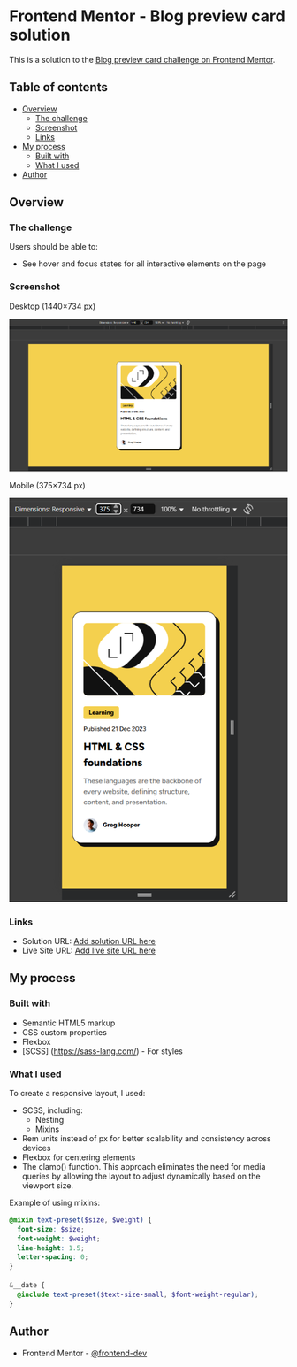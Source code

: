 # Frontend Mentor - Blog preview card solution

This is a solution to the [Blog preview card challenge on Frontend Mentor](https://www.frontendmentor.io/challenges/blog-preview-card-ckPaj01IcS).

## Table of contents

- [Overview](#overview)
  - [The challenge](#the-challenge)
  - [Screenshot](#screenshot)
  - [Links](#links)
- [My process](#my-process)
  - [Built with](#built-with)
  - [What I used](#what-i-used)
- [Author](#author)

## Overview

### The challenge

Users should be able to:

- See hover and focus states for all interactive elements on the page

### Screenshot

Desktop (1440×734 px)

![](./assets/images/desktop-screenshot.png)

Mobile (375×734 px)

![](./assets/images/mobile-screenshot.png)

### Links

- Solution URL: [Add solution URL here](https://your-solution-url.com)
- Live Site URL: [Add live site URL here](https://your-live-site-url.com)

## My process

### Built with

- Semantic HTML5 markup
- CSS custom properties
- Flexbox
- [SCSS] (https://sass-lang.com/) - For styles

### What I used

To create a responsive layout, I used:

- SCSS, including:
  - Nesting
  - Mixins
- Rem units instead of px for better scalability and consistency across devices
- Flexbox for centering elements
- The clamp() function. This approach eliminates the need for media queries by allowing the layout to adjust dynamically based on the viewport size.

Example of using mixins:

```scss
@mixin text-preset($size, $weight) {
  font-size: $size;
  font-weight: $weight;
  line-height: 1.5;
  letter-spacing: 0;
}

&__date {
  @include text-preset($text-size-small, $font-weight-regular);
}
```

## Author

- Frontend Mentor - [@frontend-dev](https://www.frontendmentor.io/profile/MarinaIvantsova)
